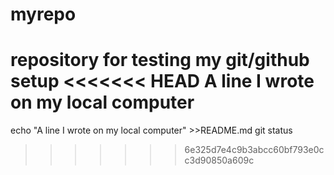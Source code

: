 # myrepo
repository for testing my git/github setup
<<<<<<< HEAD
A line I wrote on my local computer 
=======
echo "A line I wrote on my local computer" >>README.md
git status
>>>>>>> 6e325d7e4c9b3abcc60bf793e0cc3d90850a609c
